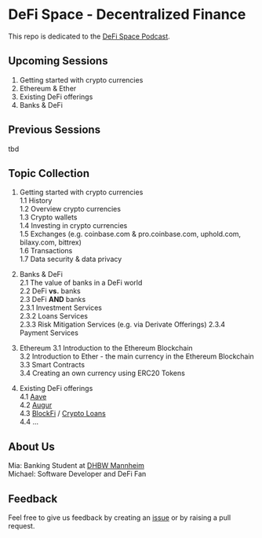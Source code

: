 # DeFi Space - Decentralized Finance
This repo is dedicated to the [DeFi Space Podcast](https://en.wikipedia.org/wiki/Podcast). 

## Upcoming Sessions
1. Getting started with crypto currencies  
2. Ethereum & Ether  
3. Existing DeFi offerings  
4. Banks & DeFi  


## Previous Sessions
tbd

## Topic Collection
1. Getting started with crypto currencies  
1.1 History  
1.2 Overview crypto currencies  
1.3 Crypto wallets   
1.4 Investing in crypto currencies  
1.5 Exchanges (e.g. coinbase.com & pro.coinbase.com, uphold.com, bilaxy.com, bittrex)  
1.6 Transactions  
1.7 Data security & data privacy  

2. Banks & DeFi  
2.1 The value of banks in a DeFi world  
2.2 DeFi **vs.** banks  
2.3 DeFi **AND** banks    
2.3.1 Investment Services  
2.3.2 Loans Services  
2.3.3 Risk Mitigation Services (e.g. via Derivate Offerings)
2.3.4 Payment Services

3. Ethereum
3.1 Introduction to the Ethereum Blockchain   
3.2 Introduction to Ether - the main currency in the Ethereum Blockchain   
3.3 Smart Contracts  
3.4 Creating an own currency using ERC20 Tokens  


4. Existing DeFi offerings    
4.1 [Aave](https://aave.com)   
4.2 [Augur](https://www.augur.net/)  
4.3 [BlockFi](https://blockfi.com/) / [Crypto Loans](https://blockfi.com/crypto-loans/)  
4.4 ...




## About Us
Mia: Banking Student at [DHBW Mannheim](https://www.mannheim.dhbw.de/)  
Michael: Software Developer and DeFi Fan

## Feedback
Feel free to give us feedback by creating an [issue](https://github.com/michael-spengler/defi-space/issues/new) or by raising a pull request. 

